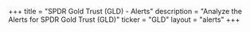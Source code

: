 +++
title = "SPDR Gold Trust (GLD) - Alerts"
description = "Analyze the Alerts for SPDR Gold Trust (GLD)"
ticker = "GLD"
layout = "alerts"
+++

